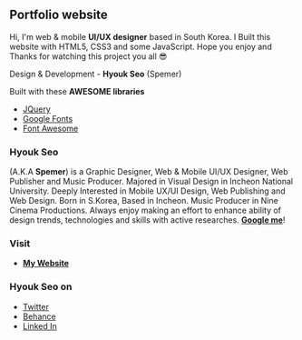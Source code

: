 ## Portfolio website  
Hi, I'm web & mobile __UI/UX designer__ based in South Korea. I Built this website with HTML5, CSS3 and some JavaScript. Hope you enjoy and Thanks for watching this project you all 😎  
  
Design & Development - __Hyouk Seo__ (Spemer)  
  
Built with these __AWESOME libraries__
* [JQuery][jquery]
* [Google Fonts][googlefonts]
* [Font Awesome][fontawesome]  
  
### Hyouk Seo  
(A.K.A __Spemer__) is a Graphic Designer, Web & Mobile UI/UX Designer, Web Publisher and Music Producer. Majored in Visual Design in Incheon National University. Deeply Interested in Mobile UX/UI Design, Web Publishing and Web Design. Born in S.Korea, Based in Incheon. Music Producer in Nine Cinema Productions. Always enjoy making an effort to enhance ability of design trends, technologies and skills with active researches. __[Google me][googleme]__!  
  
### Visit  
* __[My Website][spemer]__  
  
### Hyouk Seo on  
* [Twitter][twitter]
* [Behance][behance]
* [Linked In][linkedin]  
  


[jquery]: https://jquery.com/
[fontawesome]: http://fontawesome.io/
[googlefonts]: https://fonts.google.com/specimen/Roboto

[spemer]: https://spemer.com/
[googleme]: https://www.google.co.kr/?gfe_rd=cr&ei=2KVsWaTjKrHz8AfP1qz4Bw&gws_rd=ssl#q=spemer

[twitter]: https://twitter.com/OfficialSpemer
[behance]: https://behance.net/spemer
[linkedin]: https://www.linkedin.com/in/hyouk-seo-0b6801122/